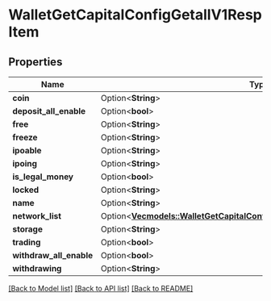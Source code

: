 # WalletGetCapitalConfigGetallV1RespItem

## Properties

Name | Type | Description | Notes
------------ | ------------- | ------------- | -------------
**coin** | Option<**String**> |  | [optional]
**deposit_all_enable** | Option<**bool**> |  | [optional]
**free** | Option<**String**> |  | [optional]
**freeze** | Option<**String**> |  | [optional]
**ipoable** | Option<**String**> |  | [optional]
**ipoing** | Option<**String**> |  | [optional]
**is_legal_money** | Option<**bool**> |  | [optional]
**locked** | Option<**String**> |  | [optional]
**name** | Option<**String**> |  | [optional]
**network_list** | Option<[**Vec<models::WalletGetCapitalConfigGetallV1RespItemNetworkListInner>**](WalletGetCapitalConfigGetallV1RespItem_networkList_inner.md)> |  | [optional]
**storage** | Option<**String**> |  | [optional]
**trading** | Option<**bool**> |  | [optional]
**withdraw_all_enable** | Option<**bool**> |  | [optional]
**withdrawing** | Option<**String**> |  | [optional]

[[Back to Model list]](../README.md#documentation-for-models) [[Back to API list]](../README.md#documentation-for-api-endpoints) [[Back to README]](../README.md)


